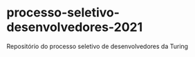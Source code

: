 # processo-seletivo-desenvolvedores-2021
Repositório do processo seletivo de desenvolvedores da Turing

